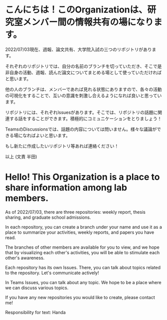 # こんにちは！このOrganizationは、研究室メンバー間の情報共有の場になります。

2022/07/03現在、週報、論文共有、大学院入試の三つのリポジトリがあります。

それぞれのリポジトリでは、自分の名前のブランチを切っていただき、そこで是非自身の活動、週報、読んだ論文についてまとめる場として使っていただければと思います。

他の人のブランチは、メンバーであれば見れる状態にありますので、各々の活動の可視化をすることで、互いの意識を刺激し合えるようになれば良いと思っています。


リポジトリには、それぞれIssuesがあります。そこでは、リポジトリの話題に関連する話をすることができます。積極的にコミュニケーションをとりましょう！


TeamsのDiscussionsでは、話題の内容については問いません。様々な議論ができる場になればよいと思います。

もし新たに作成したいリポジトリ等あれば連絡ください！

以上 (文責 半田)


# Hello! This Organization is a place to share information among lab members.

As of 2022/07/03, there are three repositories: weekly report, thesis sharing, and graduate school admissions.

In each repository, you can create a branch under your name and use it as a place to summarize your activities, weekly reports, and papers you have read.

The branches of other members are available for you to view, and we hope that by visualizing each other's activities, you will be able to stimulate each other's awareness.


Each repository has its own Issues. There, you can talk about topics related to the repository. Let's communicate actively!


In Teams Issues, you can talk about any topic. We hope to be a place where we can discuss various topics.

If you have any new repositories you would like to create, please contact me!

Responsibility for text: Handa
